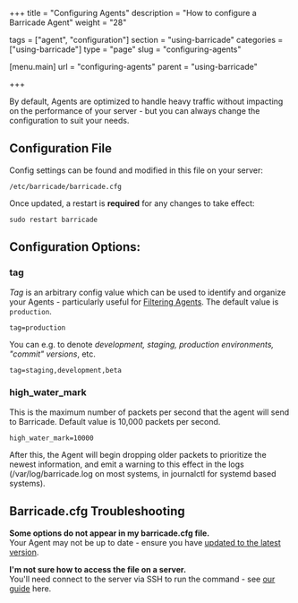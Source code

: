 +++
title = "Configuring Agents"
description = "How to configure a Barricade Agent"
weight = "28"

tags = ["agent", "configuration"]
section = "using-barricade"
categories = ["using-barricade"]
type = "page"
slug = "configuring-agents"

[menu.main]
    url = "configuring-agents"
    parent = "using-barricade"

+++

By default, Agents are optimized to handle heavy traffic without impacting on the performance of your server - but you can always change the configuration to suit your needs.

## Configuration File

Config settings can be found and modified in this file on your server: 

`/etc/barricade/barricade.cfg`

Once updated, a restart is **required** for any changes to take effect:

`sudo restart barricade`

## Configuration Options:

### tag

_Tag_ is an arbitrary config value which can be used to identify and organize your Agents - particularly useful for [Filtering Agents](#tagging-filtering). The default value is `production`.

`tag=production`

You can e.g. to denote _development, staging, production environments, "commit" versions_, etc.

`tag=staging,development,beta`

### high_water_mark

This is the maximum number of packets per second that the agent will send to Barricade. Default value is 10,000 packets per second.

`high_water_mark=10000`

After this, the Agent will begin dropping older packets to prioritize the newest information, and emit a warning to this effect in the logs (/var/log/barricade.log on most systems, in journalctl for systemd based systems).

## Barricade.cfg Troubleshooting

**Some options do not appear in my barricade.cfg file.**  
Your Agent may not be up to date - ensure you have [updated to the latest version](#updating-agents).  

**I'm not sure how to access the file on a server.**  
You'll need connect to the server via SSH to run the command - see [our guide](../getting-started/#running-commands) here.